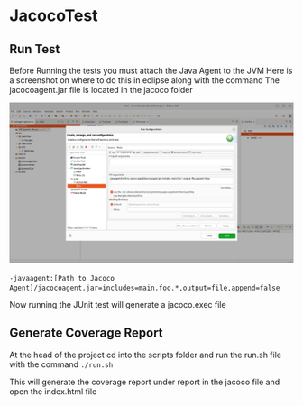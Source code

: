 # JacocoTest

## Run Test

Before Running the tests you must attach the Java Agent to the JVM
Here is a screenshot on where to do this in eclipse along with the command
The jacocoagent.jar file is located in the jacoco folder

![image](Images/JVM.png)

`-javaagent:[Path to Jacoco Agent]/jacocoagent.jar=includes=main.foo.*,output=file,append=false`

Now running the JUnit test will generate a jacoco.exec file

## Generate Coverage Report

At the head of the project cd into the scripts folder and run the run.sh file with the command
`./run.sh`

This will generate the coverage report under report in the jacoco file and open the index.html file



